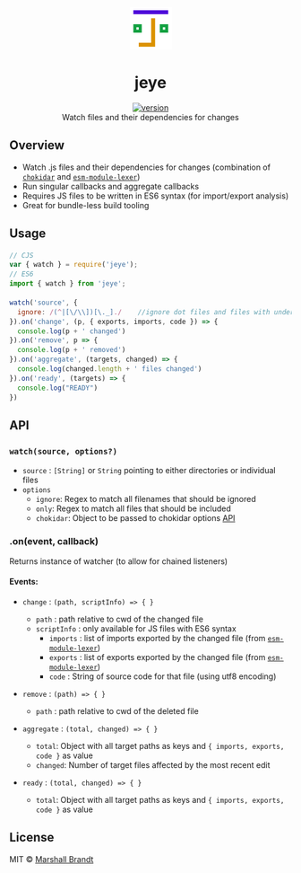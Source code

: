 <div align="center">
  <img src="https://github.com/marshallcb/jeye/raw/main/docs/jeye.png" alt="jeye" width="75" />
</div>

<h1 align="center">jeye</h1>
<div align="center">
  <a href="https://npmjs.org/package/jeye">
    <img src="https://badgen.now.sh/npm/v/jeye" alt="version" />
  </a>
</div>

<div align="center">Watch files and their dependencies for changes</div>

## Overview
- Watch .js files and their dependencies for changes (combination of [`chokidar`](https://github.com/paulmillr/chokidar) and [`esm-module-lexer`](https://github.com/guybedford/es-module-lexer))
- Run singular callbacks and aggregate callbacks
- Requires JS files to be written in ES6 syntax (for import/export analysis)
- Great for bundle-less build tooling

## Usage

```js
// CJS
var { watch } = require('jeye');
// ES6
import { watch } from 'jeye';

watch('source', {
  ignore: /(^|[\/\\])[\._]./    //ignore dot files and files with underscore prefix (_hidden.js)
}).on('change', (p, { exports, imports, code }) => {
  console.log(p + ' changed')
}).on('remove', p => {
  console.log(p + ' removed')
}).on('aggregate', (targets, changed) => {
  console.log(changed.length + ' files changed')
}).on('ready', (targets) => {
  console.log("READY")
})
```

## API

### `watch(source, options?)`

- `source` : `[String]` or `String` pointing to either directories or individual files
- `options`
  - `ignore`: Regex to match all filenames that should be ignored
  - `only`: Regex to match all files that should be included
  - `chokidar`: Object to be passed to chokidar options [API](https://github.com/paulmillr/chokidar#api)

### .on(event, callback)

Returns instance of watcher (to allow for chained listeners)

#### Events:

- `change` : `(path, scriptInfo) => { }`
  - `path` : path relative to cwd of the changed file
  - `scriptInfo` : only available for JS files with ES6 syntax
    - `imports` : list of imports exported by the changed file (from [`esm-module-lexer`](https://github.com/guybedford/es-module-lexer))
    - `exports` : list of exports exported by the changed file (from [`esm-module-lexer`](https://github.com/guybedford/es-module-lexer))
    - `code` : String of source code for that file (using utf8 encoding)

- `remove` : `(path) => { }`
  - `path` : path relative to cwd of the deleted file

- `aggregate` : `(total, changed) => { }`
  - `total`: Object with all target paths as keys and `{ imports, exports, code }` as value
  - `changed`: Number of target files affected by the most recent edit

- `ready` : `(total, changed) => { }`
  - `total`: Object with all target paths as keys and `{ imports, exports, code }` as value


## License

MIT © [Marshall Brandt](https://m4r.sh)